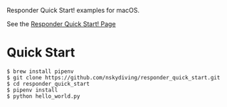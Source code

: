 Responder Quick Start! examples for macOS.

See the [Responder Quick Start! Page](https://python-responder.org/en/latest/quickstart.html)

# Quick Start

```
$ brew install pipenv
$ git clone https://github.com/nskydiving/responder_quick_start.git
$ cd responder_quick_start
$ pipenv install
$ python hello_world.py
```
